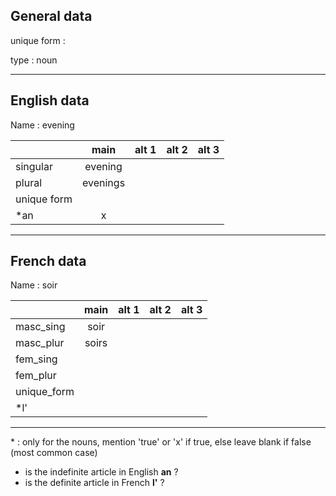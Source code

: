 ## General data

unique form :

type : noun

---

## English data

Name : evening

|             |   main   | alt 1 | alt 2 | alt 3 |
| :---------- | :------: | :---: | :---: | ----- |
| singular    | evening  |       |       |       |
| plural      | evenings |       |       |       |
| unique form |          |       |       |       |
| \*an        |    x     |       |       |       |

---

## French data

Name : soir

|             | main  | alt 1 | alt 2 | alt 3 |
| :---------- | :---: | :---: | :---: | :---: |
| masc_sing   | soir  |       |       |       |
| masc_plur   | soirs |       |       |       |
| fem_sing    |       |       |       |       |
| fem_plur    |       |       |       |       |
| unique_form |       |       |       |       |
| \*l'        |       |       |       |       |

---

\* : only for the nouns, mention 'true' or 'x' if true, else leave blank if false (most common case)

- is the indefinite article in English **an** ?
- is the definite article in French **l'** ?
